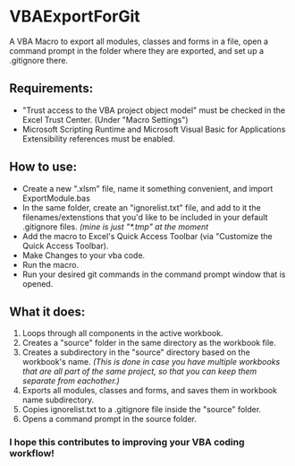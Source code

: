 # VBAExportForGit
A VBA Macro to export all modules, classes and forms in a file, open a command prompt in the folder where they are exported, and set up a .gitignore there.

## Requirements:
* "Trust access to the VBA project object model" must be checked in the Excel Trust Center. (Under "Macro Settings")
* Microsoft Scripting Runtime and Microsoft Visual Basic for Applications Extensibility references must be enabled.

## How to use:
* Create a new ".xlsm" file, name it something convenient, and import ExportModule.bas
* In the same folder, create an "ignorelist.txt" file, and add to it the filenames/extenstions that you'd like to be included in your default .gitignore files. *(mine is just "\*.tmp" at the moment*
* Add the macro to Excel's Quick Access Toolbar (via "Customize the Quick Access Toolbar).
* Make Changes to your vba code.
* Run the macro.
* Run your desired git commands in the command prompt window that is opened.

## What it does:
1. Loops through all components in the active workbook.
1. Creates a "source" folder in the same directory as the workbook file.
1. Creates a subdirectory in the "source" directory based on the workbook's name. *(This is done in case you have multiple workbooks that are all part of the same project, so that you can keep them separate from eachother.)*
1. Exports all modules, classes and forms, and saves them in workbook name subdirectory.
1. Copies ignorelist.txt to a .gitignore file inside the "source" folder.
1. Opens a command prompt in the source folder.

### I hope this contributes to improving your VBA coding workflow!
